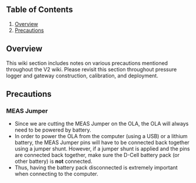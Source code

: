 ## Table of Contents
1. [Overview](https://github.com/sunny-day-flooding-project/tutorials_v2/wiki/2.-Pressure-Logger-Precautions#overview) 
2. [Precautions](https://github.com/sunny-day-flooding-project/tutorials_v2/wiki/2.-Pressure-Logger-Precautions#precautions) 

## Overview

This wiki section includes notes on various precautions mentioned throughout the V2 wiki. Please revisit this section throughout pressure logger and gateway construction, calibration, and deployment. 

## Precautions

### MEAS Jumper 

* Since we are cutting the MEAS Jumper on the OLA, the OLA will always need to be powered by battery. 
* In order to power the OLA from the computer (using a USB) or a lithium battery, the MEAS Jumper pins will have to be connected back together using a jumper shunt. However, if a jumper shunt is applied and the pins are connected back together, make sure the D-Cell battery pack (or other battery) is **not** connected. 
* Thus, having the battery pack disconnected is extremely important when connecting to the computer.  

